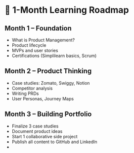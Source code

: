 # 📅 1-Month Learning Roadmap

## Month 1 – Foundation
- What is Product Management?
- Product lifecycle
- MVPs and user stories
- Certifications (Simplilearn basics, Scrum)
## Month 2 – Product Thinking
- Case studies: Zomato, Swiggy, Notion
- Competitor analysis
- Writing PRDs
- User Personas, Journey Maps

## Month 3 – Building Portfolio
- Finalize 3 case studies
- Document product ideas
- Start 1 collaborative side project
- Publish all content to GitHub and LinkedIn
-
